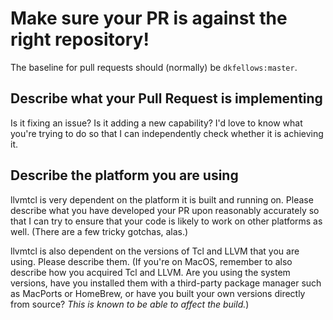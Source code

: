 Make sure your PR is against the right repository!
==================================================
The baseline for pull requests should (normally) be `dkfellows:master`.

Describe what your Pull Request is implementing
-----------------------------------------------
Is it fixing an issue? Is it adding a new capability? I'd love to know what you're trying to do so that I can independently check whether it is achieving it.


Describe the platform you are using
-----------------------------------
llvmtcl is very dependent on the platform it is built and running on. Please describe what you have developed your PR upon reasonably accurately so that I can try to ensure that your code is likely to work on other platforms as well. (There are a few tricky gotchas, alas.)

llvmtcl is also dependent on the versions of Tcl and LLVM that you are using. Please describe them. (If you're on MacOS, remember to also describe how you acquired Tcl and LLVM. Are you using the system versions, have you installed them with a third-party package manager such as MacPorts or HomeBrew, or have you built your own versions directly from source? _This is known to be able to affect the build._)
